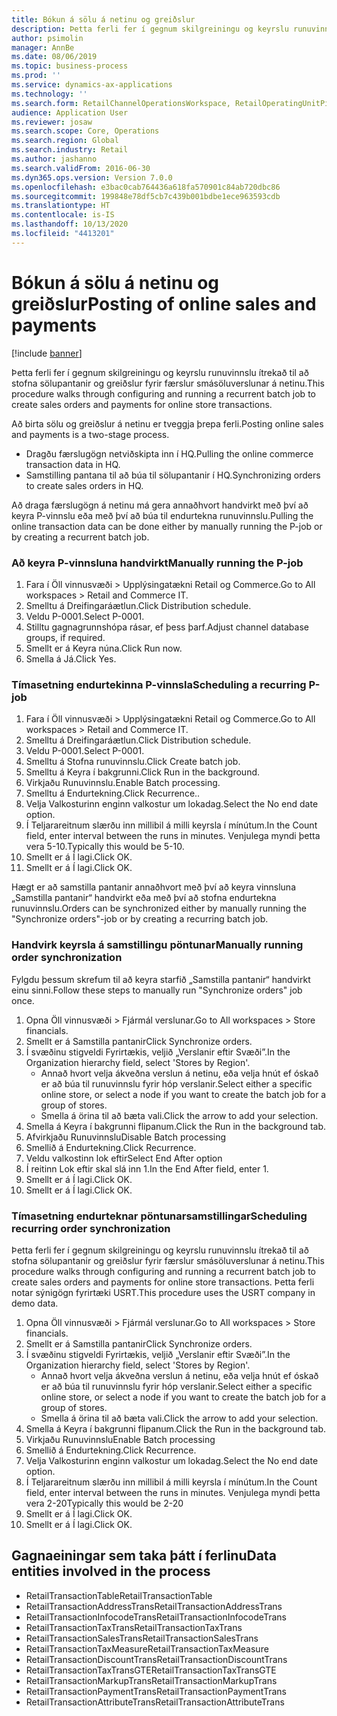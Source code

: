 ```yaml
---
title: Bókun á sölu á netinu og greiðslur
description: Þetta ferli fer í gegnum skilgreiningu og keyrslu runuvinnslu ítrekað til að stofna sölupantanir og greiðslur fyrir færslur smásöluverslunar á netinu.
author: psimolin
manager: AnnBe
ms.date: 08/06/2019
ms.topic: business-process
ms.prod: ''
ms.service: dynamics-ax-applications
ms.technology: ''
ms.search.form: RetailChannelOperationsWorkspace, RetailOperatingUnitPicker, SysRecurrence
audience: Application User
ms.reviewer: josaw
ms.search.scope: Core, Operations
ms.search.region: Global
ms.search.industry: Retail
ms.author: jashanno
ms.search.validFrom: 2016-06-30
ms.dyn365.ops.version: Version 7.0.0
ms.openlocfilehash: e3bac0cab764436a618fa570901c84ab720dbc86
ms.sourcegitcommit: 199848e78df5cb7c439b001bdbe1ece963593cdb
ms.translationtype: HT
ms.contentlocale: is-IS
ms.lasthandoff: 10/13/2020
ms.locfileid: "4413201"
---
```

# <a name="posting-of-online-sales-and-payments"></a><span data-ttu-id="2d314-103">Bókun á sölu á netinu og greiðslur</span><span class="sxs-lookup"><span data-stu-id="2d314-103">Posting of online sales and payments</span></span>

[!include [banner](../includes/banner.md)]

<span data-ttu-id="2d314-104">Þetta ferli fer í gegnum skilgreiningu og keyrslu runuvinnslu ítrekað til að stofna sölupantanir og greiðslur fyrir færslur smásöluverslunar á netinu.</span><span class="sxs-lookup"><span data-stu-id="2d314-104">This procedure walks through configuring and running a recurrent batch job to create sales orders and payments for online store transactions.</span></span>

<span data-ttu-id="2d314-105">Að birta sölu og greiðslur á netinu er tveggja þrepa ferli.</span><span class="sxs-lookup"><span data-stu-id="2d314-105">Posting online sales and payments is a two-stage process.</span></span>

- <span data-ttu-id="2d314-106">Dragðu færslugögn netviðskipta inn í HQ.</span><span class="sxs-lookup"><span data-stu-id="2d314-106">Pulling the online commerce transaction data in HQ.</span></span>
- <span data-ttu-id="2d314-107">Samstilling pantana til að búa til sölupantanir í HQ.</span><span class="sxs-lookup"><span data-stu-id="2d314-107">Synchronizing orders to create sales orders in HQ.</span></span>

<span data-ttu-id="2d314-108">Að draga færslugögn á netinu má gera annaðhvort handvirkt með því að keyra P-vinnslu eða með því að búa til endurtekna runuvinnslu.</span><span class="sxs-lookup"><span data-stu-id="2d314-108">Pulling the online transaction data can be done either by manually running the P-job or by creating a recurrent batch job.</span></span>

### <a name="manually-running-the-p-job"></a><span data-ttu-id="2d314-109">Að keyra P-vinnsluna handvirkt</span><span class="sxs-lookup"><span data-stu-id="2d314-109">Manually running the P-job</span></span>

1. <span data-ttu-id="2d314-110">Fara í Öll vinnusvæði > Upplýsingatækni Retail og Commerce.</span><span class="sxs-lookup"><span data-stu-id="2d314-110">Go to All workspaces > Retail and Commerce IT.</span></span>
2. <span data-ttu-id="2d314-111">Smelltu á Dreifingaráætlun.</span><span class="sxs-lookup"><span data-stu-id="2d314-111">Click Distribution schedule.</span></span>
3. <span data-ttu-id="2d314-112">Veldu P-0001.</span><span class="sxs-lookup"><span data-stu-id="2d314-112">Select P-0001.</span></span>
4. <span data-ttu-id="2d314-113">Stilltu gagnagrunnshópa rásar, ef þess þarf.</span><span class="sxs-lookup"><span data-stu-id="2d314-113">Adjust channel database groups, if required.</span></span>
5. <span data-ttu-id="2d314-114">Smellt er á Keyra núna.</span><span class="sxs-lookup"><span data-stu-id="2d314-114">Click Run now.</span></span>
6. <span data-ttu-id="2d314-115">Smella á Já.</span><span class="sxs-lookup"><span data-stu-id="2d314-115">Click Yes.</span></span>

### <a name="scheduling-a-recurring-p-job"></a><span data-ttu-id="2d314-116">Tímasetning endurtekinna P-vinnsla</span><span class="sxs-lookup"><span data-stu-id="2d314-116">Scheduling a recurring P-job</span></span>

1. <span data-ttu-id="2d314-117">Fara í Öll vinnusvæði > Upplýsingatækni Retail og Commerce.</span><span class="sxs-lookup"><span data-stu-id="2d314-117">Go to All workspaces > Retail and Commerce IT.</span></span>
2. <span data-ttu-id="2d314-118">Smelltu á Dreifingaráætlun.</span><span class="sxs-lookup"><span data-stu-id="2d314-118">Click Distribution schedule.</span></span>
3. <span data-ttu-id="2d314-119">Veldu P-0001.</span><span class="sxs-lookup"><span data-stu-id="2d314-119">Select P-0001.</span></span>
4. <span data-ttu-id="2d314-120">Smelltu á Stofna runuvinnslu.</span><span class="sxs-lookup"><span data-stu-id="2d314-120">Click Create batch job.</span></span>
5. <span data-ttu-id="2d314-121">Smelltu á Keyra í bakgrunni.</span><span class="sxs-lookup"><span data-stu-id="2d314-121">Click Run in the background.</span></span>
5. <span data-ttu-id="2d314-122">Virkjaðu Runuvinnslu.</span><span class="sxs-lookup"><span data-stu-id="2d314-122">Enable Batch processing.</span></span>
6. <span data-ttu-id="2d314-123">Smelltu á Endurtekning.</span><span class="sxs-lookup"><span data-stu-id="2d314-123">Click Recurrence..</span></span>
7. <span data-ttu-id="2d314-124">Velja Valkosturinn enginn valkostur um lokadag.</span><span class="sxs-lookup"><span data-stu-id="2d314-124">Select the No end date option.</span></span>
8. <span data-ttu-id="2d314-125">Í Teljarareitnum slærðu inn millibil á milli keyrsla í mínútum.</span><span class="sxs-lookup"><span data-stu-id="2d314-125">In the Count field, enter interval between the runs in minutes.</span></span> <span data-ttu-id="2d314-126">Venjulega myndi þetta vera 5-10.</span><span class="sxs-lookup"><span data-stu-id="2d314-126">Typically this would be 5-10.</span></span>
9. <span data-ttu-id="2d314-127">Smellt er á Í lagi.</span><span class="sxs-lookup"><span data-stu-id="2d314-127">Click OK.</span></span>
10. <span data-ttu-id="2d314-128">Smellt er á Í lagi.</span><span class="sxs-lookup"><span data-stu-id="2d314-128">Click OK.</span></span>

<span data-ttu-id="2d314-129">Hægt er að samstilla pantanir annaðhvort með því að keyra vinnsluna „Samstilla pantanir“ handvirkt eða með því að stofna endurtekna runuvinnslu.</span><span class="sxs-lookup"><span data-stu-id="2d314-129">Orders can be synchronized either by manually running the "Synchronize orders"-job or by creating a recurring batch job.</span></span>

### <a name="manually-running-order-synchronization"></a><span data-ttu-id="2d314-130">Handvirk keyrsla á samstillingu pöntunar</span><span class="sxs-lookup"><span data-stu-id="2d314-130">Manually running order synchronization</span></span> 

<span data-ttu-id="2d314-131">Fylgdu þessum skrefum til að keyra starfið „Samstilla pantanir“ handvirkt einu sinni.</span><span class="sxs-lookup"><span data-stu-id="2d314-131">Follow these steps to manually run "Synchronize orders" job once.</span></span>

1. <span data-ttu-id="2d314-132">Opna Öll vinnusvæði > Fjármál verslunar.</span><span class="sxs-lookup"><span data-stu-id="2d314-132">Go to All workspaces > Store financials.</span></span>
2. <span data-ttu-id="2d314-133">Smellt er á Samstilla pantanir</span><span class="sxs-lookup"><span data-stu-id="2d314-133">Click Synchronize orders.</span></span>
3. <span data-ttu-id="2d314-134">Í svæðinu stigveldi Fyrirtækis, veljið „Verslanir eftir Svæði”.</span><span class="sxs-lookup"><span data-stu-id="2d314-134">In the Organization hierarchy field, select 'Stores by Region'.</span></span>
    * <span data-ttu-id="2d314-135">Annað hvort velja ákveðna verslun á netinu, eða velja hnút ef óskað er að búa til runuvinnslu fyrir hóp verslanir.</span><span class="sxs-lookup"><span data-stu-id="2d314-135">Select either a specific online store, or select a node if you want to create the batch job for a group of stores.</span></span>  
    * <span data-ttu-id="2d314-136">Smella á örina til að bæta vali.</span><span class="sxs-lookup"><span data-stu-id="2d314-136">Click the arrow to add your selection.</span></span>  
4. <span data-ttu-id="2d314-137">Smella á Keyra í bakgrunni flipanum.</span><span class="sxs-lookup"><span data-stu-id="2d314-137">Click the Run in the background tab.</span></span>
5. <span data-ttu-id="2d314-138">Afvirkjaðu Runuvinnslu</span><span class="sxs-lookup"><span data-stu-id="2d314-138">Disable Batch processing</span></span>
6. <span data-ttu-id="2d314-139">Smellið á Endurtekning.</span><span class="sxs-lookup"><span data-stu-id="2d314-139">Click Recurrence.</span></span>
7. <span data-ttu-id="2d314-140">Veldu valkostinn lok eftir</span><span class="sxs-lookup"><span data-stu-id="2d314-140">Select End After option</span></span>
8. <span data-ttu-id="2d314-141">Í reitinn Lok eftir skal slá inn 1.</span><span class="sxs-lookup"><span data-stu-id="2d314-141">In the End After field, enter 1.</span></span>
9. <span data-ttu-id="2d314-142">Smellt er á Í lagi.</span><span class="sxs-lookup"><span data-stu-id="2d314-142">Click OK.</span></span>
10. <span data-ttu-id="2d314-143">Smellt er á Í lagi.</span><span class="sxs-lookup"><span data-stu-id="2d314-143">Click OK.</span></span>

### <a name="scheduling-recurring-order-synchronization"></a><span data-ttu-id="2d314-144">Tímasetning endurteknar pöntunarsamstillingar</span><span class="sxs-lookup"><span data-stu-id="2d314-144">Scheduling recurring order synchronization</span></span>

<span data-ttu-id="2d314-145">Þetta ferli fer í gegnum skilgreiningu og keyrslu runuvinnslu ítrekað til að stofna sölupantanir og greiðslur fyrir færslur smásöluverslunar á netinu.</span><span class="sxs-lookup"><span data-stu-id="2d314-145">This procedure walks through configuring and running a recurrent batch job to create sales orders and payments for online store transactions.</span></span> <span data-ttu-id="2d314-146">Þetta ferli notar sýnigögn fyrirtæki USRT.</span><span class="sxs-lookup"><span data-stu-id="2d314-146">This procedure uses the USRT company in demo data.</span></span>

1. <span data-ttu-id="2d314-147">Opna Öll vinnusvæði > Fjármál verslunar.</span><span class="sxs-lookup"><span data-stu-id="2d314-147">Go to All workspaces > Store financials.</span></span>
2. <span data-ttu-id="2d314-148">Smellt er á Samstilla pantanir</span><span class="sxs-lookup"><span data-stu-id="2d314-148">Click Synchronize orders.</span></span>
3. <span data-ttu-id="2d314-149">Í svæðinu stigveldi Fyrirtækis, veljið „Verslanir eftir Svæði”.</span><span class="sxs-lookup"><span data-stu-id="2d314-149">In the Organization hierarchy field, select 'Stores by Region'.</span></span>
    * <span data-ttu-id="2d314-150">Annað hvort velja ákveðna verslun á netinu, eða velja hnút ef óskað er að búa til runuvinnslu fyrir hóp verslanir.</span><span class="sxs-lookup"><span data-stu-id="2d314-150">Select either a specific online store, or select a node if you want to create the batch job for a group of stores.</span></span>  
    * <span data-ttu-id="2d314-151">Smella á örina til að bæta vali.</span><span class="sxs-lookup"><span data-stu-id="2d314-151">Click the arrow to add your selection.</span></span>  
4. <span data-ttu-id="2d314-152">Smella á Keyra í bakgrunni flipanum.</span><span class="sxs-lookup"><span data-stu-id="2d314-152">Click the Run in the background tab.</span></span>
5. <span data-ttu-id="2d314-153">Virkjaðu Runuvinnslu</span><span class="sxs-lookup"><span data-stu-id="2d314-153">Enable Batch processing</span></span>
6. <span data-ttu-id="2d314-154">Smellið á Endurtekning.</span><span class="sxs-lookup"><span data-stu-id="2d314-154">Click Recurrence.</span></span>
7. <span data-ttu-id="2d314-155">Velja Valkosturinn enginn valkostur um lokadag.</span><span class="sxs-lookup"><span data-stu-id="2d314-155">Select the No end date option.</span></span>
8. <span data-ttu-id="2d314-156">Í Teljarareitnum slærðu inn millibil á milli keyrsla í mínútum.</span><span class="sxs-lookup"><span data-stu-id="2d314-156">In the Count field, enter interval between the runs in minutes.</span></span> <span data-ttu-id="2d314-157">Venjulega myndi þetta vera 2-20</span><span class="sxs-lookup"><span data-stu-id="2d314-157">Typically this would be 2-20</span></span>
9. <span data-ttu-id="2d314-158">Smellt er á Í lagi.</span><span class="sxs-lookup"><span data-stu-id="2d314-158">Click OK.</span></span>
10. <span data-ttu-id="2d314-159">Smellt er á Í lagi.</span><span class="sxs-lookup"><span data-stu-id="2d314-159">Click OK.</span></span>

## <a name="data-entities-involved-in-the-process"></a><span data-ttu-id="2d314-160">Gagnaeiningar sem taka þátt í ferlinu</span><span class="sxs-lookup"><span data-stu-id="2d314-160">Data entities involved in the process</span></span>

- <span data-ttu-id="2d314-161">RetailTransactionTable</span><span class="sxs-lookup"><span data-stu-id="2d314-161">RetailTransactionTable</span></span>
- <span data-ttu-id="2d314-162">RetailTransactionAddressTrans</span><span class="sxs-lookup"><span data-stu-id="2d314-162">RetailTransactionAddressTrans</span></span>
- <span data-ttu-id="2d314-163">RetailTransactionInfocodeTrans</span><span class="sxs-lookup"><span data-stu-id="2d314-163">RetailTransactionInfocodeTrans</span></span>
- <span data-ttu-id="2d314-164">RetailTransactionTaxTrans</span><span class="sxs-lookup"><span data-stu-id="2d314-164">RetailTransactionTaxTrans</span></span>
- <span data-ttu-id="2d314-165">RetailTransactionSalesTrans</span><span class="sxs-lookup"><span data-stu-id="2d314-165">RetailTransactionSalesTrans</span></span>
- <span data-ttu-id="2d314-166">RetailTransactionTaxMeasure</span><span class="sxs-lookup"><span data-stu-id="2d314-166">RetailTransactionTaxMeasure</span></span>
- <span data-ttu-id="2d314-167">RetailTransactionDiscountTrans</span><span class="sxs-lookup"><span data-stu-id="2d314-167">RetailTransactionDiscountTrans</span></span>
- <span data-ttu-id="2d314-168">RetailTransactionTaxTransGTE</span><span class="sxs-lookup"><span data-stu-id="2d314-168">RetailTransactionTaxTransGTE</span></span>
- <span data-ttu-id="2d314-169">RetailTransactionMarkupTrans</span><span class="sxs-lookup"><span data-stu-id="2d314-169">RetailTransactionMarkupTrans</span></span>
- <span data-ttu-id="2d314-170">RetailTransactionPaymentTrans</span><span class="sxs-lookup"><span data-stu-id="2d314-170">RetailTransactionPaymentTrans</span></span>
- <span data-ttu-id="2d314-171">RetailTransactionAttributeTrans</span><span class="sxs-lookup"><span data-stu-id="2d314-171">RetailTransactionAttributeTrans</span></span>
